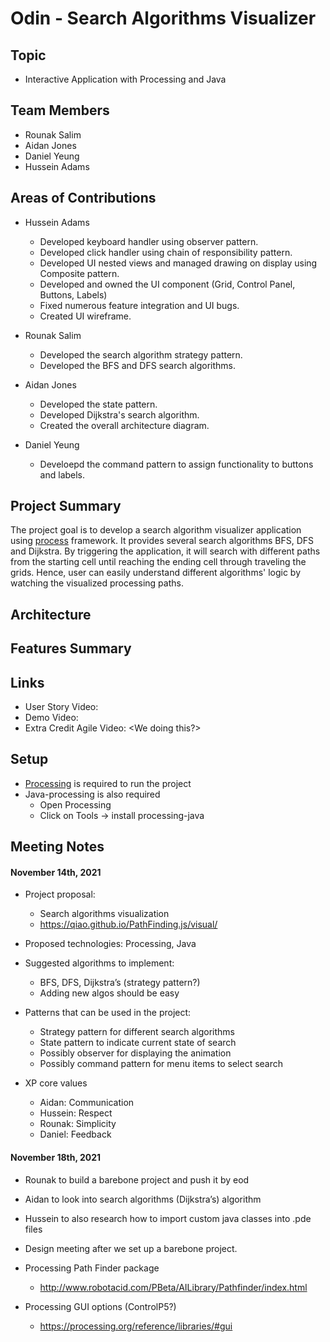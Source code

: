 # Odin - Search Algorithms Visualizer

## Topic
- Interactive Application with Processing and Java


## Team Members

- Rounak Salim
- Aidan Jones
- Daniel Yeung
- Hussein Adams

## Areas of Contributions

 - Hussein Adams
    - Developed keyboard handler using observer pattern.
    - Developed click handler using chain of responsibility pattern.
    - Developed UI nested views and managed drawing on display using Composite pattern.
    - Developed and owned the UI component (Grid, Control Panel, Buttons, Labels)
    - Fixed numerous feature integration and UI bugs.
    - Created UI wireframe.


- Rounak Salim
    - Developed the search algorithm strategy pattern.
    - Developed the BFS and DFS search algorithms.


- Aidan Jones
    - Developed the state pattern.
    - Developed Dijkstra's search algorithm.
    - Created the overall architecture diagram.


- Daniel Yeung
    - Develoepd the command pattern to assign functionality to buttons and labels.



## Project Summary
  The project goal is to develop a search algorithm visualizer application using [process](https://www.processing.org/) framework. It provides several search algorithms BFS, DFS and Dijkstra. By triggering the application, it will search with different paths from the starting cell until reaching the ending cell through traveling the grids. Hence, user can easily understand different algorithms' logic by watching the visualized processing paths.
  

## Architecture

## Features Summary

## Links

- User Story Video:
- Demo Video:
- Extra Credit Agile Video: <We doing this?>

## Setup

- [Processing](https://www.processing.org/) is required to run the project
- Java-processing is also required
    - Open Processing
    - Click on Tools -> install processing-java

## Meeting Notes

#### November 14th, 2021

- Project proposal:

  - Search algorithms visualization
  - https://qiao.github.io/PathFinding.js/visual/

- Proposed technologies: Processing, Java

- Suggested algorithms to implement:

  - BFS, DFS, Dijkstra’s (strategy pattern?)
  - Adding new algos should be easy

- Patterns that can be used in the project:

  - Strategy pattern for different search algorithms
  - State pattern to indicate current state of search
  - Possibly observer for displaying the animation
  - Possibly command pattern for menu items to select search

- XP core values
  - Aidan: Communication
  - Hussein: Respect
  - Rounak: Simplicity
  - Daniel: Feedback

#### November 18th, 2021

- Rounak to build a barebone project and push it by eod
- Aidan to look into search algorithms (Dijkstra’s) algorithm
- Hussein to also research how to import custom java classes into .pde files
- Design meeting after we set up a barebone project.

- Processing Path Finder package

  - http://www.robotacid.com/PBeta/AILibrary/Pathfinder/index.html

- Processing GUI options (ControlP5?)
  - https://processing.org/reference/libraries/#gui
